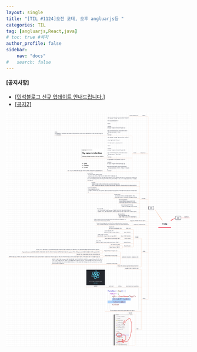 ```yaml
---
layout: single
title: "[TIL #1124]오전 코테, 오후 angluarjs등 "
categories: TIL
tag: [angluarjs,React,java]
# toc: true #목차
author_profile: false
sidebar:
    nav: "docs"
#   search: false
--- 
```


<div class="notice--danger">
<h4>[공지사항]</h4> 
<ul>
    <li><a href="https://mmistakes.github.io/minimal-mistakes/docs/quick-start-guide/" >[민석블로그 신규 업데이트 안내드립니다.]</a>
    </li>
    <li><a href="#">[공지2]</a></li>
</ul>
</div>

![](/images/2022-11-24-22-31-48.png)